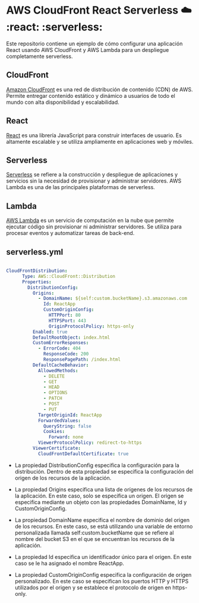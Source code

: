 # AWS CloudFront React Serverless :cloud: :react: :serverless:

Este repositorio contiene un ejemplo de cómo configurar una aplicación React usando AWS CloudFront y AWS Lambda para un despliegue completamente serverless.

## CloudFront
[Amazon CloudFront](https://aws.amazon.com/cloudfront/) es una red de distribución de contenido (CDN) de AWS. Permite entregar contenido estático y dinámico a usuarios de todo el mundo con alta disponibilidad y escalabilidad.

## React
[React](https://reactjs.org/) es una librería JavaScript para construir interfaces de usuario. Es altamente escalable y se utiliza ampliamente en aplicaciones web y móviles.

## Serverless
[Serverless](https://www.serverless.com/) se refiere a la construcción y despliegue de aplicaciones y servicios sin la necesidad de provisionar y administrar servidores. AWS Lambda es una de las principales plataformas de serverless.

## Lambda
[AWS Lambda](https://aws.amazon.com/lambda/) es un servicio de computación en la nube que permite ejecutar código sin provisionar ni administrar servidores. Se utiliza para procesar eventos y automatizar tareas de back-end.

## serverless.yml


```` yml

CloudFrontDistribution:
      Type: AWS::CloudFront::Distribution
      Properties:
        DistributionConfig:
          Origins:
            - DomainName: ${self:custom.bucketName}.s3.amazonaws.com
              Id: ReactApp
              CustomOriginConfig:
                HTTPPort: 80
                HTTPSPort: 443
                OriginProtocolPolicy: https-only
          Enabled: true
          DefaultRootObject: index.html
          CustomErrorResponses:
            - ErrorCode: 404
              ResponseCode: 200
              ResponsePagePath: /index.html
          DefaultCacheBehavior:
            AllowedMethods:
              - DELETE
              - GET
              - HEAD
              - OPTIONS
              - PATCH
              - POST
              - PUT
            TargetOriginId: ReactApp
            ForwardedValues:
              QueryString: false
              Cookies:
                Forward: none
            ViewerProtocolPolicy: redirect-to-https
          ViewerCertificate:
            CloudFrontDefaultCertificate: true


````

* La propiedad DistributionConfig especifica la configuración para la distribución. Dentro de esta propiedad se especifica la configuración del origen de los recursos de la aplicación. 
* La propiedad Origins especifica una lista de orígenes de los recursos de la aplicación. En este caso, solo se especifica un origen. El origen se especifica mediante un objeto con las propiedades DomainName, Id y CustomOriginConfig.

* La propiedad DomainName especifica el nombre de dominio del origen de los recursos. En este caso, se está utilizando una variable de entorno personalizada llamada self:custom.bucketName que se refiere al nombre del bucket S3 en el que se encuentran los recursos de la aplicación.

* La propiedad Id especifica un identificador único para el origen. En este caso se le ha asignado el nombre ReactApp.

* La propiedad CustomOriginConfig especifica la configuración de origen personalizado. En este caso se especifican los puertos HTTP y HTTPS utilizados por el origen y se establece el protocolo de origen en https-only.



